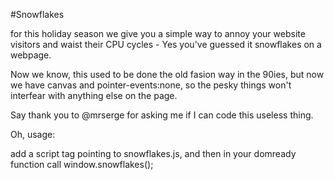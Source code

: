 #Snowflakes

for this holiday season we give you a simple way to annoy your website visitors and waist their CPU cycles - Yes you've guessed it snowflakes on a webpage.

Now we know, this used to be done the old fasion way in the 90ies, but now we have canvas and pointer-events:none, so the pesky things won't interfear with anything else on the page.

Say thank you to @mrserge for asking me if I can code this useless thing.

Oh, usage: 

add a script tag pointing to snowflakes.js, and then in your domready function call window.snowflakes(); 